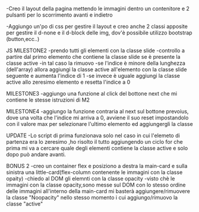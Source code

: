 -Creo il layout della pagina mettendo le immagini dentro un contenitore e 2 pulsanti per lo scorrimento avanti e indietro

-Aggiungo un'po di css per gestire il layout e creo anche 2 classi apposite per gestire il d-none e il d-block delle img, dov'è possibile utilizzo bootstrap (button,ecc..)

JS
MILESTONE2
-prendo tutti gli elementi con la classe slide
-controllo a partire dal primo elemento che contiene la classe slide se è presente la classe active
-in tal caso la rimuovo
    -se l'indice è minore della lunghezza (dell'array) allora aggiungi la classe active all'elemento con la classe slide seguente e aumenta l'indice di 1
    -se invece è uguale aggiungi la classe active allo zeresimo elemento e resetta l'indice a 0


MILESTONE3
-aggiungo una funzione al click del bottone next che mi contiene le stesse istruzioni di M2

MILESTONE4
-aggiungo la funzione contraria al next sul bottone prevoius, dove una volta che l'indice mi arriva a 0, avviene il suo reset impostandolo con il valore max per selezionare l'ultimo elemento ed aggiungergli la classe

UPDATE
-Lo script di prima funzionava solo nel caso in cui l'elemeto di partenza era lo zeresimo ,ho risolto il tutto aggiungendo un ciclo for che prima mi va a cercare quale degli elementi contiene la classe active e solo dopo può andare avanti.

BONUS 2
-creo un container flex e posiziono a destra la main-card e sulla sinistra una little-card(flex-column contenente le immagini con la classe opaity)
-chiedo al DOM gli elemnti con la classe opacity
-visto chè le immagini con la classe opacity,sono messe sul DOM con lo stesso ordine delle immagini all'interno della main-card mi basterà aggiungere/rimuovere la classe "Noopacity" nello stesso momento i  cui aggiungo/rimuovo la classe "active"

